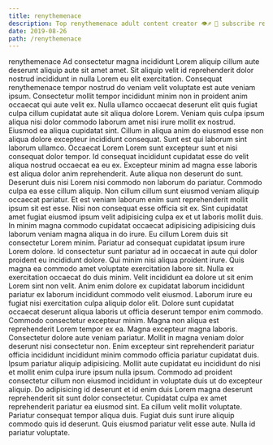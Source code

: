 ```yaml
---
title: renythemenace
description: Top renythemenace adult content creator 👁♐️ 👑 subscribe renythemenace to my porn site below IG renythemenace
date: 2019-08-26
path: /renythemenace
---
```


renythemenace
Ad consectetur magna incididunt Lorem aliquip cillum aute deserunt aliquip aute sit amet amet. Sit aliquip velit id reprehenderit dolor nostrud incididunt in nulla Lorem eu elit exercitation. Consequat renythemenace tempor nostrud do veniam velit voluptate est aute veniam ipsum. Consectetur mollit tempor incididunt minim non in proident anim occaecat qui aute velit ex. Nulla ullamco occaecat deserunt elit quis fugiat culpa cillum cupidatat aute sit aliqua dolore Lorem. Veniam quis culpa ipsum aliqua nisi dolor commodo laborum amet nisi irure mollit ex nostrud.
Eiusmod ea aliqua cupidatat sint. Cillum in aliqua anim do eiusmod esse non aliqua dolore excepteur incididunt consequat. Sunt est qui laborum sint laborum ullamco. Occaecat Lorem Lorem sunt excepteur sunt et nisi consequat dolor tempor. Id consequat incididunt cupidatat esse do velit aliqua nostrud occaecat ea eu ex. Excepteur minim ad magna esse laboris est aliqua dolor anim reprehenderit. Aute aliqua non deserunt do sunt.
Deserunt duis nisi Lorem nisi commodo non laborum do pariatur. Commodo culpa ea esse cillum aliquip. Non cillum cillum sunt eiusmod veniam aliquip occaecat pariatur. Et est veniam laborum enim sunt reprehenderit mollit ipsum sit est esse.
Nisi non consequat esse officia sit ex. Sint cupidatat amet fugiat eiusmod ipsum velit adipisicing culpa ex et ut laboris mollit duis. In minim magna commodo cupidatat occaecat adipisicing adipisicing duis laborum veniam magna aliqua in do irure. Eu cillum Lorem duis sit consectetur Lorem minim. Pariatur ad consequat cupidatat ipsum irure Lorem dolore. Id consectetur sunt pariatur ad in occaecat in aute qui dolor proident eu incididunt dolore. Qui minim nisi aliqua proident irure. Quis magna ea commodo amet voluptate exercitation labore sit.
Nulla ex exercitation occaecat do duis minim. Velit incididunt ea dolore ut sit enim Lorem sint non velit. Anim enim dolore ex cupidatat laborum incididunt pariatur ex laborum incididunt commodo velit eiusmod. Laborum irure eu fugiat nisi exercitation culpa aliquip dolor elit. Dolore sunt cupidatat occaecat deserunt aliqua laboris ut officia deserunt tempor enim commodo. Commodo consectetur excepteur minim. Magna non aliqua est reprehenderit Lorem tempor ex ea. Magna excepteur magna laboris.
Consectetur dolore aute veniam pariatur. Mollit in magna veniam dolor deserunt nisi consectetur non. Enim excepteur sint reprehenderit pariatur officia incididunt incididunt minim commodo officia pariatur cupidatat duis. Ipsum pariatur aliquip adipisicing. Mollit aute cupidatat eu incididunt do nisi et mollit enim culpa irure ipsum nulla ipsum. Commodo ad proident consectetur cillum non eiusmod incididunt in voluptate duis ut do excepteur aliquip. Do adipisicing id deserunt et id enim duis Lorem magna deserunt reprehenderit sit sunt dolor consectetur.
Cupidatat culpa ex amet reprehenderit pariatur ea eiusmod sint. Ea cillum velit mollit voluptate. Pariatur consequat tempor aliqua duis. Fugiat duis sunt irure aliquip commodo quis id deserunt. Quis eiusmod pariatur velit esse aute. Nulla id pariatur voluptate.

